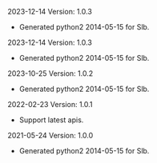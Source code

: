 2023-12-14 Version: 1.0.3
- Generated python2 2014-05-15 for Slb.

2023-12-14 Version: 1.0.3
- Generated python2 2014-05-15 for Slb.

2023-10-25 Version: 1.0.2
- Generated python2 2014-05-15 for Slb.

2022-02-23 Version: 1.0.1
- Support latest apis.

2021-05-24 Version: 1.0.0
- Generated python2 2014-05-15 for Slb.

